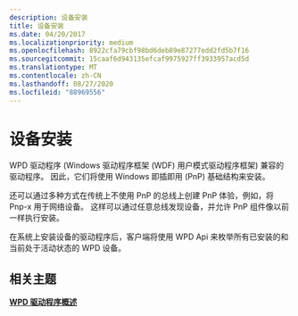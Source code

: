 ```yaml
---
description: 设备安装
title: 设备安装
ms.date: 04/20/2017
ms.localizationpriority: medium
ms.openlocfilehash: 8922cfa79cbf98bd6deb89e87277edd2fd5b7f16
ms.sourcegitcommit: 15caaf6d943135efcaf9975927ff3933957acd5d
ms.translationtype: MT
ms.contentlocale: zh-CN
ms.lasthandoff: 08/27/2020
ms.locfileid: "88969556"
---
```

# <a name="device-installation"></a>设备安装


WPD 驱动程序 (Windows 驱动程序框架 (WDF) 用户模式驱动程序框架) 兼容的驱动程序。 因此，它们将使用 Windows 即插即用 (PnP) 基础结构来安装。

还可以通过多种方式在传统上不使用 PnP 的总线上创建 PnP 体验，例如，将 Pnp-x 用于网络设备。 这样可以通过任意总线发现设备，并允许 PnP 组件像以前一样执行安装。

在系统上安装设备的驱动程序后，客户端将使用 WPD Api 来枚举所有已安装的和当前处于活动状态的 WPD 设备。

## <a name="span-idrelated_topicsspanrelated-topics"></a><span id="related_topics"></span>相关主题


[**WPD 驱动程序概述**](wpd-drivers-overview.md)

 

 





